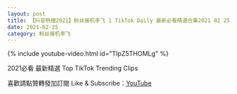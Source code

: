 ```yaml
---
layout: post
title: 【抖音熱搜2021】粉丝接机李飞 1 TikTok Daily 最新必看精選合集2021 02 25
date: 2021-02-25
category: 粉丝接机李飞
---
```


{% include youtube-video.html id="TIpZ5THOMLg" %}

2021必看 最新精選 Top TikTok Trending Clips

喜歡請點贊轉發加訂閱 Like & Subscribe：[YouTube](https://www.youtube.com/channel/UCAoR7VcanIPd04uEq_GIylA/videos)

